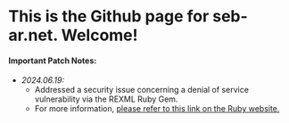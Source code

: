 # This is the Github page for seb-ar.net. Welcome!



#### Important Patch Notes:

- *2024.06.19:*
  - Addressed a security issue concerning a denial of service vulnerability via the REXML Ruby Gem.
  - For more information, [please refer to this link on the Ruby website.](https://www.ruby-lang.org/en/news/2024/05/16/dos-rexml-cve-2024-35176/)
